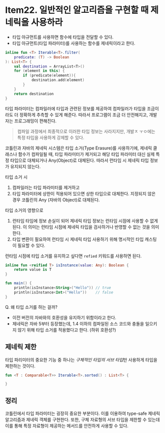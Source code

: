 # Item22. 일반적인 알고리즘을 구현할 때 제네릭을 사용하라

- 타입 아규먼트를 사용하면 함수에 타입을 전달할 수 있다.
- 타입 아규먼트(타입 파라미터)를 사용하는 함수를 제네릭이라고 한다.

``` kotlin
inline fun <T> Iterable<T>.filter(
    predicate: (T) -> Boolean
): List<T> {
    val destination = ArrayList<T>()
    for (element in this) {
        if (predicate(element)){
            destination.add(element)
        }
    }
    return destination
}
```

타입 파라미터는 컴파일러에 타입과 관련된 정보를 제공하여 컴파일러가 타입을 조금이라도 더 정확하게 추측할 수 있게 해준다.
따라서 프로그램이 조금 더 안전해지고, 개발자는 프로그래밍이 편해진다.

> 컴파일 과정에서 최종적으로 이러한 타입 정보는 사라지지만, 개발ㅈ ㅜㅇ에는 특정 타입을 사용하게 강제할 수 있다.

코틀린과 자바의 제네릭 시스템은 타입 소거(Type Erasure)를 사용하기에, 제네릭 클래스나 함수가 컴파일될 때, 타입 파라미터가 제거되고 해당 타입 파라미터 대신 실제 특정 타입으로 대체되거나 Any(Object)로 대체된다.
따라서 런타임 시 제네릭 타입 정보가 유지되지 않는다.

타입 소거 시
1. 컴파일러는 타입 파라미터를 제거하고
2. 타입 파라미터에 상한이 적용되어 있으면 상한 타입으로 대체한다. 지정되지 않은 경우 코틀린의 Any (자바의 Object)로 대체된다.


타입 소거의 영향으로
1. 런타임 타임에 정보 손실이 되어 제네릭 타입 정보는 런타임 시점에 사용할 수 없게 된다. 이 의미는 런타임 시점에 제네릭 타입을 검사하거나 반영할 수 없는 것을 의미한다.
2. 타입 변환이 필요하여 런타임 시 제네릭 타입 사용하기 위해 명시적인 타입 캐스팅이 필요할 수 있다.

런타임 시점에 타입 소거를 유지하고 싶다면 `refied` 키워드를 사용하면 된다.

``` kotlin
inline fun <reified T> isInstance(value: Any): Boolean {
    return value is T
}

fun main() {
    println(isInstance<String>("Hello")) // true
    println(isInstance<Int>("Hello"))    // false
}

```

Q. 왜 타입 소거를 하는 걸까?

- 이전 버전의 자바와의 호환성을 유지하기 위함이라고 한다.
- 제네릭은 자바 5부터 등장했는데, 1.4 이하의 컴파일된 소스 코드와 충돌을 일으키지 않기 위해 타입 소거를 적용했다고 한다. (하위 호환성?)

## 제네릭 제한
타입 파리미터의 중요한 기능 중 하나는 *구체적인 타입의 서브 타입*만 사용하게 타입을 제한하는 것이다.

``` kotlin
fun <T : Comparable<T>> Iterable<T>.sorted() : List<T> {

}
```

## 정리
코틀린에서 타입 파라미터는 굉장히 중요한 부분이다. 이를 이용하여 type-safe 제네릭 알고리즘과 제네릭 객체를 구현한다. 또한, 구체 자료형의 서브 타입을 제한할 수 있는데 이를 통해 특정 자료형이 제공하는 메서드를 안전하게 사용할 수 있다.